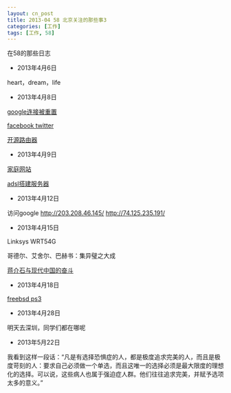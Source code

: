 ```yaml
---
layout: cn_post
title: 2013-04 58 北京关注的那些事3
categories: [工作]
tags: [工作, 58]
---
```


在58的那些日志

- 2013年4月6日

heart，dream，life

- 2013年4月8日

[google连接被重置](http://foxgam-tec4pc.diandian.com/post/2012-06-26/40028165047)

[facebook twitter](http://blog.sina.com.cn/s/blog_6ebc83bd010168hm.html)

[开源路由器](http://xiaoxia.org/2013/09/11/tomato-on-bcm5357/)

- 2013年4月9日

[家庭网站](http://ieenot.lofter.com/post/155547_43eadd)

[adsl搭建服务器](http://adreaman.com/1106home-adsl-lamp-server-ubuntu-ddns-drupal-tk.html)

- 2013年4月12日

访问google http://203.208.46.145/ http://74.125.235.191/

- 2013年4月15日

Linksys WRT54G

哥德尔、艾舍尔、巴赫书：集异璧之大成

[蒋介石与现代中国的奋斗](http://www.ruanyifeng.com/blog/2013/02/chiang_kai-shek.html)

- 2013年4月18日

[freebsd ps3](http://dlimuratd921096427.diandian.com/post/2012-11-28/40043001028)

- 2013年4月28日

明天去深圳，同学们都在哪呢

- 2013年5月22日

我看到这样一段话：“凡是有选择恐惧症的人，都是极度追求完美的人，而且是极度苛刻的人：要求自己必须做一个单选，而且这唯一的选择必须是最大限度的理想化的选择。可以说，这些病人也属于强迫症人群。他们往往追求完美，并赋予选项太多的意义。”


